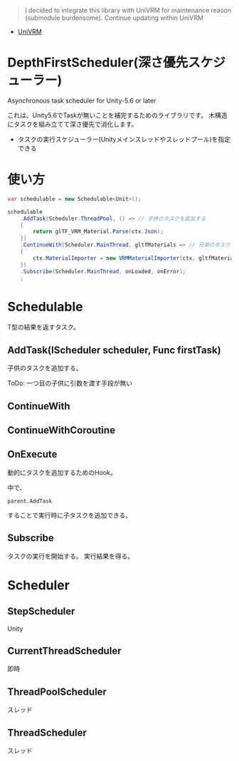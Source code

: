 > I decided to integrate this library with UniVRM for maintenance reason (submodule burdensome). Continue updating within UniVRM

* [UniVRM](https://github.com/dwango/UniVRM)

# DepthFirstScheduler(深さ優先スケジューラー)
Asynchronous task scheduler for Unity-5.6 or later

これは、Unity5.6でTaskが無いことを補完するためのライブラリです。
木構造にタスクを組み立てて深さ優先で消化します。

* タスクの実行スケジューラー(Unityメインスレッドやスレッドプール)を指定できる

# 使い方

```cs
var schedulable = new Schedulable<Unit>();

schedulable
    .AddTask(Scheduler.ThreadPool, () => // 子供のタスクを追加する
    {
        return glTF_VRM_Material.Parse(ctx.Json);
    })
    .ContinueWith(Scheduler.MainThread, gltfMaterials => // 兄弟のタスクを追加する
    {
        ctx.MaterialImporter = new VRMMaterialImporter(ctx, gltfMaterials);
    })
    .Subscribe(Scheduler.MainThread, onLoaded, onError);
    ;
```

# Schedulable<T>
T型の結果を返すタスク。

## AddTask(IScheduler scheduler, Func<T> firstTask) 

子供のタスクを追加する。

ToDo: 一つ目の子供に引数を渡す手段が無い

## ContinueWith

## ContinueWithCoroutine

## OnExecute

動的にタスクを追加するためのHook。

中で、

```
parent.AddTask
```

することで実行時に子タスクを追加できる。

## Subscribe
タスクの実行を開始する。
実行結果を得る。


# Scheduler
## StepScheduler
Unity
## CurrentThreadScheduler
即時
## ThreadPoolScheduler
スレッド
## ThreadScheduler
スレッド

